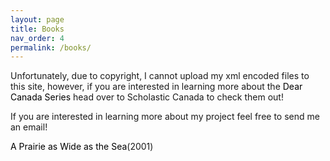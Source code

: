```yaml
---
layout: page
title: Books
nav_order: 4
permalink: /books/
---
```

<head>
  <style>
   a:link {
    color: black;
    background-color: transparent;
    text-decoration: none;
  }
  a:visited {
    color: mediumSeaGreen;
    background-color: transparent;
    text-decoration: none;
  }
  a:hover {
    color: mediumSageGreen;
    background-color: transparent;
    text-decoration: underline;
  }
  a:active {
    color: red;
    background-color: transparent;
    text-decoration: underline;
  }
  </style>
</head>

<body>
<p>Unfortunately, due to copyright, I cannot upload my xml encoded files to this site, however, if you are interested in learning more about the <a href="https://www.scholastic.ca/dearcanada/books/">Dear Canada Series</a> head over to Scholastic Canada to check them out!</p> If you are interested in learning more about my project feel free to send me an email!

<p><a href="https://www.scholastic.ca/dearcanada/books/prairie.htm">A Prairie as Wide as the Sea</a>(2001)</p>

</body>


